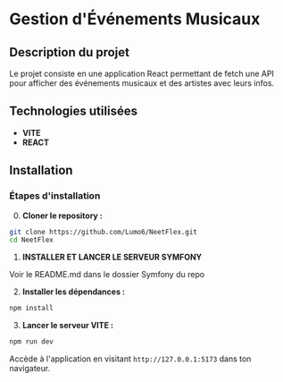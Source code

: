 # Gestion d'Événements Musicaux

## Description du projet

Le projet consiste en une application React permettant de fetch une API pour afficher des événements musicaux et des artistes avec leurs infos.

## Technologies utilisées

- **VITE**
- **REACT**

## Installation

### Étapes d'installation

0. **Cloner le repository :**

```bash
git clone https://github.com/Lumo6/NeetFlex.git
cd NeetFlex
```

1. **INSTALLER ET LANCER LE SERVEUR SYMFONY**

Voir le README.md dans le dossier Symfony du repo

2. **Installer les dépendances :**

```bash
npm install
```

3. **Lancer le serveur VITE :**

```bash
npm run dev
```

Accède à l'application en visitant `http://127.0.0.1:5173` dans ton navigateur.
